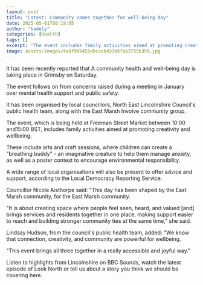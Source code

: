 ```yaml
---
layout: post
title: "Latest: Community comes together for well-being day"
date: 2025-05-01T08:19:05
author: "badely"
categories: [Health]
tags: []
excerpt: "The event includes family activities aimed at promoting creativity and well-being."
image: assets/images/4a8f989455ebcceb433667ab3755b359.jpg
---
```


It has been recently reported that A community health and well-being day is taking place in Grimsby on Saturday.

The event follows on from concerns raised during a meeting in January over mental health support and public safety.

It has been organised by local councillors, North East Lincolnshire Council's public health team, along with the East Marsh Involve community group.

The event, which is being held at Freeman Street Market between 10:00 and15:00 BST, includes family activities aimed at promoting creativity and wellbeing.

These include arts and craft sessions, where children can create a "breathing buddy" - an imaginative creature to help them manage anxiety, as well as a poster contest to encourage environmental responsibility. 

A wide range of local organisations will also be present to offer advice and support, according to the Local Democracy Reporting Service.

Councillor Nicola Aisthorpe said: "This day has been shaped by the East Marsh community, for the East Marsh community.

"It is about creating space where people feel seen, heard, and valued [and] brings services and residents together in one place, making support easier to reach and building stronger community ties at the same time," she said.

Lindsay Hudson, from the council's public health team, added: "We know that connection, creativity, and community are powerful for wellbeing. 

"This event brings all three together in a really accessible and joyful way."

Listen to highlights from Lincolnshire on BBC Sounds, watch the latest episode of Look North or tell us about a story you think we should be covering here.

